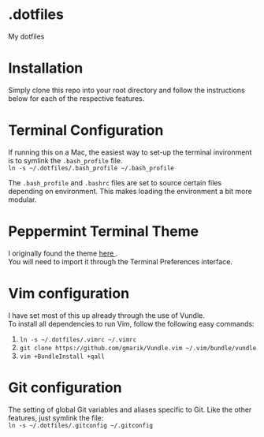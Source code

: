 .dotfiles
=========
My dotfiles

Installation
===========
Simply clone this repo into your root directory and follow the instructions below for each of the respective features.

Terminal Configuration
======================
If running this on a Mac, the easiest way to set-up the terminal invironment is to symlink the `.bash_profile` file.  
`ln -s ~/.dotfiles/.bash_profile ~/.bash_profile`

The `.bash_profile` and `.bashrc` files are set to source certain files depending on environment. This makes loading the environment a bit more modular.

Peppermint Terminal Theme
=========================
I originally found the theme [ here ]( http://noahfrederick.com/blog/2011/lion-terminal-theme-peppermint/ 'Pepperming theme' ).  
You will need to import it through the Terminal Preferences interface.

Vim configuration
=================
I have set most of this up already through the use of Vundle.  
To install all dependencies to run Vim, follow the following easy commands:

1.   `ln -s ~/.dotfiles/.vimrc ~/.vimrc`
2.   `git clone https://github.com/gmarik/Vundle.vim ~/.vim/bundle/vundle`
3.   `vim +BundleInstall +qall`

Git configuration
=================
The setting of global Git variables and aliases specific to Git. Like the other features, just symlink the file:  
`ln -s ~/.dotfiles/.gitconfig ~/.gitconfig`

